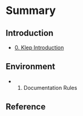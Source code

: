 # Summary

## Introduction

* [0. Klep Introduction](README.md)

## Environment

* 1. Documentation Rules

## Reference

